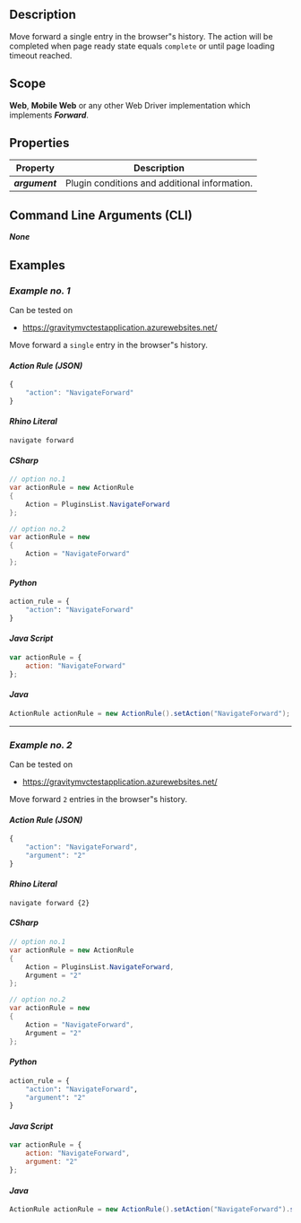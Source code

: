 ## Description
Move forward a single entry in the browser\"s history. The action will be completed when page ready state equals ```complete``` or until page loading timeout reached.

## Scope
**Web**, **Mobile Web** or any other Web Driver implementation which implements _**Forward**_.

## Properties
| Property             | Description                                           |
|----------------------|-------------------------------------------------------|
| _**argument**_       | Plugin conditions and additional information.         |

## Command Line Arguments (CLI)
_**None**_

## Examples
### _Example no. 1_
Can be tested on
* https://gravitymvctestapplication.azurewebsites.net/

Move forward a ```single``` entry in the browser\"s history.

#### _Action Rule (JSON)_
```js
{
    "action": "NavigateForward"
}
```

#### _Rhino Literal_
```
navigate forward
```

#### _CSharp_
```csharp
// option no.1
var actionRule = new ActionRule
{
    Action = PluginsList.NavigateForward
};

// option no.2
var actionRule = new
{
    Action = "NavigateForward"
};
```

#### _Python_
```python
action_rule = {
    "action": "NavigateForward"
}
```

#### _Java Script_
```js
var actionRule = {
    action: "NavigateForward"
};
```

#### _Java_
```java
ActionRule actionRule = new ActionRule().setAction("NavigateForward");
```

***

### _Example no. 2_
Can be tested on
* https://gravitymvctestapplication.azurewebsites.net/

Move forward ```2``` entries in the browser\"s history.

#### _Action Rule (JSON)_
```js
{
    "action": "NavigateForward",
    "argument": "2"
}
```

#### _Rhino Literal_
```
navigate forward {2}
```

#### _CSharp_
```csharp
// option no.1
var actionRule = new ActionRule
{
    Action = PluginsList.NavigateForward,
    Argument = "2"
};

// option no.2
var actionRule = new
{
    Action = "NavigateForward",
    Argument = "2"
};
```

#### _Python_
```python
action_rule = {
    "action": "NavigateForward",
    "argument": "2" 
}
```

#### _Java Script_
```js
var actionRule = {
    action: "NavigateForward",
    argument: "2"
};
```

#### _Java_
```java
ActionRule actionRule = new ActionRule().setAction("NavigateForward").setArgument("2");